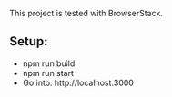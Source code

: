 This project is tested with BrowserStack.

## Setup:

- npm run build
- npm run start
- Go into: http://localhost:3000
